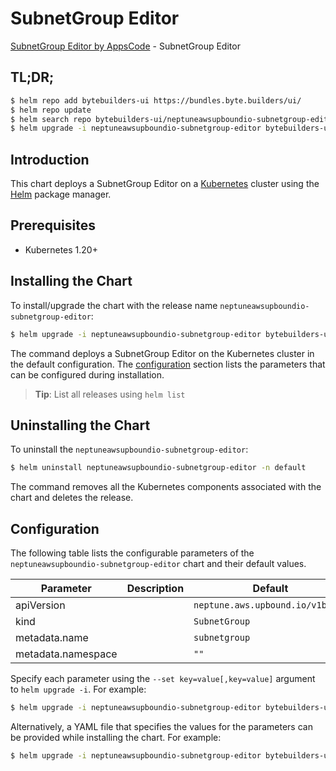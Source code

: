 # SubnetGroup Editor

[SubnetGroup Editor by AppsCode](https://byte.builders) - SubnetGroup Editor

## TL;DR;

```bash
$ helm repo add bytebuilders-ui https://bundles.byte.builders/ui/
$ helm repo update
$ helm search repo bytebuilders-ui/neptuneawsupboundio-subnetgroup-editor --version=v0.4.18
$ helm upgrade -i neptuneawsupboundio-subnetgroup-editor bytebuilders-ui/neptuneawsupboundio-subnetgroup-editor -n default --create-namespace --version=v0.4.18
```

## Introduction

This chart deploys a SubnetGroup Editor on a [Kubernetes](http://kubernetes.io) cluster using the [Helm](https://helm.sh) package manager.

## Prerequisites

- Kubernetes 1.20+

## Installing the Chart

To install/upgrade the chart with the release name `neptuneawsupboundio-subnetgroup-editor`:

```bash
$ helm upgrade -i neptuneawsupboundio-subnetgroup-editor bytebuilders-ui/neptuneawsupboundio-subnetgroup-editor -n default --create-namespace --version=v0.4.18
```

The command deploys a SubnetGroup Editor on the Kubernetes cluster in the default configuration. The [configuration](#configuration) section lists the parameters that can be configured during installation.

> **Tip**: List all releases using `helm list`

## Uninstalling the Chart

To uninstall the `neptuneawsupboundio-subnetgroup-editor`:

```bash
$ helm uninstall neptuneawsupboundio-subnetgroup-editor -n default
```

The command removes all the Kubernetes components associated with the chart and deletes the release.

## Configuration

The following table lists the configurable parameters of the `neptuneawsupboundio-subnetgroup-editor` chart and their default values.

|     Parameter      | Description |                   Default                   |
|--------------------|-------------|---------------------------------------------|
| apiVersion         |             | <code>neptune.aws.upbound.io/v1beta1</code> |
| kind               |             | <code>SubnetGroup</code>                    |
| metadata.name      |             | <code>subnetgroup</code>                    |
| metadata.namespace |             | <code>""</code>                             |


Specify each parameter using the `--set key=value[,key=value]` argument to `helm upgrade -i`. For example:

```bash
$ helm upgrade -i neptuneawsupboundio-subnetgroup-editor bytebuilders-ui/neptuneawsupboundio-subnetgroup-editor -n default --create-namespace --version=v0.4.18 --set apiVersion=neptune.aws.upbound.io/v1beta1
```

Alternatively, a YAML file that specifies the values for the parameters can be provided while
installing the chart. For example:

```bash
$ helm upgrade -i neptuneawsupboundio-subnetgroup-editor bytebuilders-ui/neptuneawsupboundio-subnetgroup-editor -n default --create-namespace --version=v0.4.18 --values values.yaml
```
